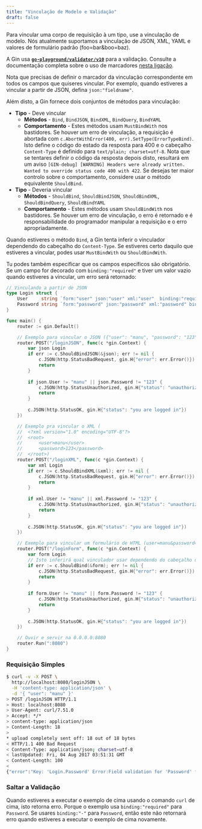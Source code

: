 ```yaml
---
title: "Vinculação de Modelo e Validação"
draft: false
---
```


Para vincular uma corpo de requisição à um tipo, use a vinculação de modelo. Nós atualmente suportamos a vinculação de JSON, XML, YAML e valores de formulário padrão (foo=bar&boo=baz).

A Gin usa [**`go-playground/validator/v10`**](https://github.com/go-playground/validator) para a validação. Consulte a documentação completa sobre o uso de marcadores [nesta ligação](https://pkg.go.dev/github.com/go-playground/validator/v10#hdr-Baked_In_Validators_and_Tags).

Nota que precisas de definir o marcador da vinculação correspondente em todos os campos que quiseres vincular. Por exemplo, quando estiveres a vincular a partir de JSON, defina `json:"fieldname"`.

Além disto, a Gin fornece dois conjuntos de métodos para vinculação:

- **Tipo** - Deve vincular
	- **Métodos** - `Bind`, `BindJSON`, `BindXML`, `BindQuery`, `BindYAML`
	- **Comportamento** - Estes métodos usam `MustBindWith` nos bastidores. Se houver um erro de vinculação, a requisição é abortada com `c.AbortWithError(400, err).SetType(ErrorTypeBind)`. Isto define o código do estado da resposta para 400 e o cabeçalho `Content-Type` é definido para `text/plain; charset=utf-8`. Nota que se tentares definir o código da resposta depois disto, resultará em um aviso `[GIN-debug] [WARNING] Headers were already written. Wanted to override status code 400 with 422`. Se desejas ter maior controlo sobre o comportamento, considere usar o método equivalente `ShouldBind`.
- **Tipo** - Deveria vincular
	- **Métodos** - `ShouldBind`, `ShouldBindJSON`, `ShouldBindXML`, `ShouldBindQuery`, `ShouldBindYAML`
	- **Comportamento** - Estes métodos usam `ShouldBindWith` nos bastidores. Se houver um erro de vinculação, o erro é retornado e é responsabilidade do programador manipular a requisição e o erro apropriadamente.

Quando estiveres o método `Bind`, a Gin tenta inferir o vinculador dependendo do cabeçalho do `Content-Type`. Se estiveres certo daquilo que estiveres a vincular, podes usar `MustBindWith` ou `ShouldBindWith`.

Tu podes também especificar que os campos específicos são obrigatório. Se um campo for decorado com `binding:"required"` e tiver um valor vazio quando estiveres a vincular, um erro será retornado:

```go
// Vinculando a partir de JSON
type Login struct {
	User     string `form:"user" json:"user" xml:"user"  binding:"required"`
	Password string `form:"password" json:"password" xml:"password" binding:"required"`
}

func main() {
	router := gin.Default()

	// Exemplo para vincular o JSON ({"user": "manu", "password": "123"})
	router.POST("/loginJSON", func(c *gin.Context) {
		var json Login
		if err := c.ShouldBindJSON(&json); err != nil {
			c.JSON(http.StatusBadRequest, gin.H{"error": err.Error()})
			return
		}
		
		if json.User != "manu" || json.Password != "123" {
			c.JSON(http.StatusUnauthorized, gin.H{"status": "unauthorized"})
			return
		} 
		
		c.JSON(http.StatusOK, gin.H{"status": "you are logged in"})
	})

	// Exemplo pra vincular o XML (
	//	<?xml version="1.0" encoding="UTF-8"?>
	//	<root>
	//		<user>manu</user>
	//		<password>123</password>
	//	</root>)
	router.POST("/loginXML", func(c *gin.Context) {
		var xml Login
		if err := c.ShouldBindXML(&xml); err != nil {
			c.JSON(http.StatusBadRequest, gin.H{"error": err.Error()})
			return
		}
		
		if xml.User != "manu" || xml.Password != "123" {
			c.JSON(http.StatusUnauthorized, gin.H{"status": "unauthorized"})
			return
		} 
		
		c.JSON(http.StatusOK, gin.H{"status": "you are logged in"})
	})

	// Exemplo para vincular um formulário de HTML (user=manu&password=123)
	router.POST("/loginForm", func(c *gin.Context) {
		var form Login
		// Isto inferirá qual vinculador usar dependendo do cabeçalho do `content-type`.
		if err := c.ShouldBind(&form); err != nil {
			c.JSON(http.StatusBadRequest, gin.H{"error": err.Error()})
			return
		}
		
		if form.User != "manu" || form.Password != "123" {
			c.JSON(http.StatusUnauthorized, gin.H{"status": "unauthorized"})
			return
		} 
		
		c.JSON(http.StatusOK, gin.H{"status": "you are logged in"})
	})

	// Ouvir e servir na 0.0.0.0:8080
	router.Run(":8080")
}
```

### Requisição Simples

```sh
$ curl -v -X POST \
  http://localhost:8080/loginJSON \
  -H 'content-type: application/json' \
  -d '{ "user": "manu" }'
> POST /loginJSON HTTP/1.1
> Host: localhost:8080
> User-Agent: curl/7.51.0
> Accept: */*
> content-type: application/json
> Content-Length: 18
>
* upload completely sent off: 18 out of 18 bytes
< HTTP/1.1 400 Bad Request
< Content-Type: application/json; charset=utf-8
< lastUpdated: Fri, 04 Aug 2017 03:51:31 GMT
< Content-Length: 100
<
{"error":"Key: 'Login.Password' Error:Field validation for 'Password' failed on the 'required' tag"}
```

### Saltar a Validação

Quando estiveres a executar o exemplo de cima usando o comando `curl` de cima, isto retorna erro. Porque o exemplo usa `binding:"required"` para `Password`. Se usares `binding:"-"` para `Password`, então este não retornará erro quando estiveres a executar o exemplo de cima novamente.
